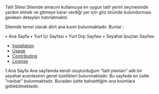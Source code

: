 Tatil Sitesi
Sitemde amacım kullanıcıya en uygun tatil yerini seçmesinde yardım etmek ve gitmeye karar verdiği yer için göz önünde bulundurması gereken detayları hatırlatmaktır.

Sitemde temel olarak dört ana kısım bulunmaktadır. Bunlar :

• Ana Sayfa
• Yurt İçi Sayfası
• Yurt Dışı Sayfası
• Seyahat İpuçları Sayfası

- [Installation](#installation)
- [Usage](#usage)
- [Contributing](#contributing)
- [License](#license)

1.Ana Sayfa
Ana sayfamda kendi oluşturduğum “tatil planları” adlı bir seyahat acentesinin genel özellikleri bulunmaktadır. Bu sayfada en üstte “navbar” bulunmaktadır. Buradan üstte bahsettiğim ana kısımlara gidilebilmektedir.
